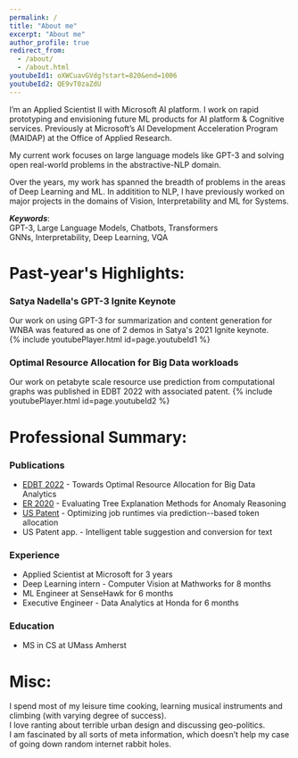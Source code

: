 ```yaml
---
permalink: /
title: "About me"
excerpt: "About me"
author_profile: true
redirect_from: 
  - /about/
  - /about.html
youtubeId1: oXWCuavGVdg?start=820&end=1006
youtubeId2: QE9vT0zaZdU
---
```


I’m an Applied Scientist II with Microsoft AI platform. I work on rapid prototyping and envisioning future ML products for AI platform & Cognitive services. Previously at Microsoft’s AI Development Acceleration Program (MAIDAP) at the Office of Applied Research.     

My current work focuses on large language models like GPT-3 and solving open real-world problems in the abstractive-NLP domain.               

Over the years, my work has spanned the breadth of problems in the areas of Deep Learning and ML. In additition to NLP, I have previously worked on major projects in the domains of Vision, Interpretability and ML for Systems.

***Keywords***:                
GPT-3, Large Language Models, Chatbots, Transformers                      
GNNs, Interpretability, Deep Learning, VQA

Past-year's Highlights:
=====

### Satya Nadella's GPT-3 Ignite Keynote      
Our work on using GPT-3 for summarization and content generation for WNBA was featured as one of 2 demos in Satya's 2021 Ignite keynote.      
{% include youtubePlayer.html id=page.youtubeId1 %}


### Optimal Resource Allocation for Big Data workloads
Our work on petabyte scale resource use prediction from computational graphs was published in EDBT 2022 with associated patent. 
{% include youtubePlayer.html id=page.youtubeId2 %}


Professional Summary:
=====

### Publications
* [EDBT 2022](https://openproceedings.org/2022/conf/edbt/paper-78.pdf) - Towards Optimal Resource Allocation for Big Data Analytics
* [ER 2020](https://link.springer.com/chapter/10.1007/978-3-030-65847-2_4) - Evaluating Tree Explanation Methods for Anomaly Reasoning
* [US Patent](https://www.freepatentsonline.com/y2022/0100763.html) - Optimizing job runtimes via prediction--based token allocation
* US Patent app. - Intelligent table suggestion and conversion for text 

### Experience
* Applied Scientist at Microsoft for 3 years
* Deep Learning intern - Computer Vision at Mathworks for 8 months
* ML Engineer at SenseHawk for 6 months
* Executive Engineer - Data Analytics at Honda for 6 months 

### Education
* MS in CS at UMass Amherst

Misc:
=====
I spend most of my leisure time cooking, learning musical instruments and climbing (with varying degree of success).                
I love ranting about terrible urban design and discussing geo-politics.                   
I am fascinated by all sorts of meta information, which doesn’t help my case of going down random internet rabbit holes.